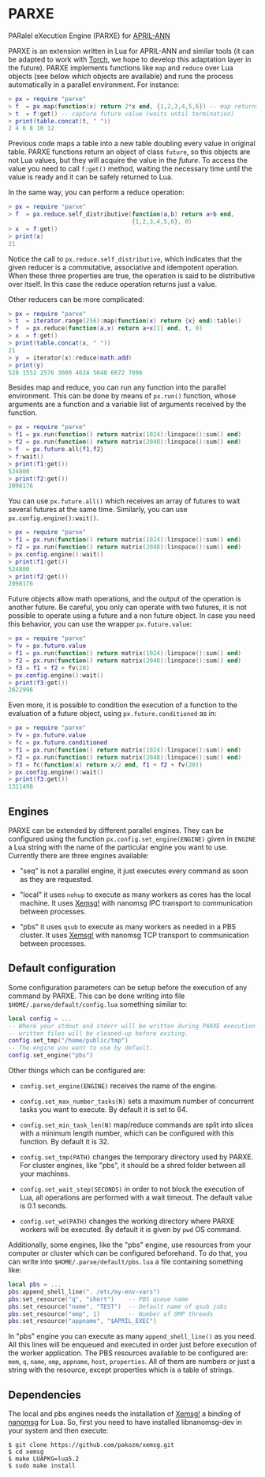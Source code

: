 # PARXE

PARalel eXecution Engine (PARXE) for [APRIL-ANN](https://github.com/pakozm/april-ann)

PARXE is an extension written in Lua for APRIL-ANN and similar tools (it can be
adapted to work with [Torch](http://torch.ch/), we hope to develop this
adaptation layer in the future). PARXE implements functions like `map` and
`reduce` over Lua objects (see below *which* objects are available) and runs the
process automatically in a parallel environment. For instance:

```Lua
> px = require "parxe"
> f  = px.map(function(x) return 2*x end, {1,2,3,4,5,6}) -- map returns future
> t  = f:get() -- capture future value (waits until termination)
> print(table.concat(t, " "))
2 4 6 8 10 12
```

Previous code maps a table into a new table doubling every value in original
table. PARXE functions return an object of class `future`, so this objects
are not Lua values, but they will acquire the value in the *future*. To access
the value you need to call `f:get()` method, waiting the necessary time until
the value is ready and it can be safely returned to Lua.

In the same way, you can perform a reduce operation:

```Lua
> px = require "parxe"
> f  = px.reduce.self_distributive(function(a,b) return a+b end,
                                   {1,2,3,4,5,6}, 0)
> x  = f:get()
> print(x)
21
```

Notice the call to `px.reduce.self_distributive`, which indicates that the given
reducer is a commutative, associative and idempotent operation. When these three
properties are true, the operation is said to be distributive over itself. In
this case the reduce operation returns just a value.

Other reducers can be more complicated:

```Lua
> px = require "parxe"
> t  = iterator.range(256):map(function(x) return {x} end):table()
> f  = px.reduce(function(a,x) return a+x[1] end, t, 0)
> x  = f:get()
> print(table.concat(x, " "))
21
> y  = iterator(x):reduce(math.add)
> print(y)
528 1552 2576 3600 4624 5648 6672 7696
```

Besides map and reduce, you can run any function into the parallel environment.
This can be done by means of `px.run()` function, whose arguments are a
function and a variable list of arguments received by the function.

```Lua
> px = require "parxe"
> f1 = px.run(function() return matrix(1024):linspace():sum() end)
> f2 = px.run(function() return matrix(2048):linspace():sum() end)
> f  = px.future.all{f1,f2}
> f:wait()
> print(f1:get())
524800
> print(f2:get())
2098176
```

You can use `px.future.all()` which receives an array of futures to wait several
futures at the same time. Similarly, you can use `px.config.engine():wait()`.

```Lua
> px = require "parxe"
> f1 = px.run(function() return matrix(1024):linspace():sum() end)
> f2 = px.run(function() return matrix(2048):linspace():sum() end)
> px.config.engine():wait()
> print(f1:get())
524800
> print(f2:get())
2098176
```

Future objects allow math operations, and the output of the operation is another
future. Be careful, you only can operate with two futures, it is not possible to
operate using a future and a non future object. In case you need this behavior,
you can use the wrapper `px.future.value`:

```Lua
> px = require "parxe"
> fv = px.future.value
> f1 = px.run(function() return matrix(1024):linspace():sum() end)
> f2 = px.run(function() return matrix(2048):linspace():sum() end)
> f3 = f1 + f2 + fv(20)
> px.config.engine():wait()
> print(f3:get())
2622996
```

Even more, it is possible to condition the execution of a function to the
evaluation of a future object, using `px.future.conditioned` as in:

```Lua
> px = require "parxe"
> fv = px.future.value
> fc = px.future.conditioned
> f1 = px.run(function() return matrix(1024):linspace():sum() end)
> f2 = px.run(function() return matrix(2048):linspace():sum() end)
> f3 = fc(function(x) return x/2 end, f1 + f2 + fv(20))
> px.config.engine():wait()
> print(f3:get())
1311498
```

## Engines

PARXE can be extended by different parallel engines. They can be configured
using the function `px.config.set_engine(ENGINE)` given in `ENGINE` a Lua string
with the name of the particular engine you want to use. Currently there are
three engines available:

- "seq" is not a parallel engine, it just executes every command as soon as they
  are requested.

- "local" it uses `nohup` to execute as many workers as cores has the local
  machine. It uses [Xemsg!](https://github.com/pakozm/xemsg) with nanomsg IPC
  transport to communication between processes.

- "pbs" it uses `qsub` to execute as many workers as needed in a PBS cluster. It
  uses [Xemsg!](https://github.com/pakozm/xemsg) with nanomsg TCP transport to
  communication between processes.

## Default configuration

Some configuration parameters can be setup before the execution of any command
by PARXE. This can be done writing into file `$HOME/.parxe/default/config.lua`
something similar to:

```Lua
local config = ...
-- Where your stdout and stderr will be written during PARXE execution. All
-- written files will be cleaned-up before exiting.
config.set_tmp("/home/public/tmp")
-- The engine you want to use by default.
config.set_engine("pbs")
```

Other things which can be configured are:

- `config.set_engine(ENGINE)` receives the name of the engine.

- `config.set_max_number_tasks(N)` sets a maximum number of concurrent tasks
  you want to execute. By default it is set to 64.

- `config.set_min_task_len(N)` map/reduce commands are split into slices with a
  minimum length number, which can be configured with this function. By default
  it is 32.

- `config.set_tmp(PATH)` changes the temporary directory used by PARXE. For
  cluster engines, like "pbs", it should be a shred folder between all your
  machines.

- `config.set_wait_step(SECONDS)` in order to not block the execution of Lua,
  all operations are performed with a wait timeout. The default value is
  0.1 seconds.

- `config.set_wd(PATH)` changes the working directory where PARXE workers will
  be executed. By default it is given by `pwd` OS  command.

Additionally, some engines, like the "pbs" engine, use resources from your
computer or cluster which can be configured beforehand. To do that, you can
write into `$HOME/.parxe/default/pbs.lua` a file containing something like:

```Lua
local pbs = ...
pbs:append_shell_line(". /etc/my-env-vars")
pbs:set_resource("q", "short")    -- PBS queue name
pbs:set_resource("name", "TEST")  -- Default name of qsub jobs
pbs:set_resource("omp", 1)        -- Number of OMP threads
pbs:set_resource("appname", "$APRIL_EXEC")
```

In "pbs" engine you can execute as many `append_shell_line()` as you need.
All this lines will be enqueued and executed in order just before execution
of the worker application. The PBS resources available to be configured are:
`mem`, `q`, `name`, `omp`, `appname`, `host`, `properties`. All of them are
numbers or just a string with the resource, except properties which is a table
of strings.

## Dependencies

The local and pbs engines needs the installation of
[Xemsg!](https://github.com/pakozm/xemsg) a binding of
[nanomsg](http://nanomsg.org/) for Lua. So, first you need to have installed
libnanomsg-dev in your system and then execute:

```
$ git clone https://github.com/pakozm/xemsg.git
$ cd xemsg
$ make LUAPKG=lua5.2
$ sudo make install
```
